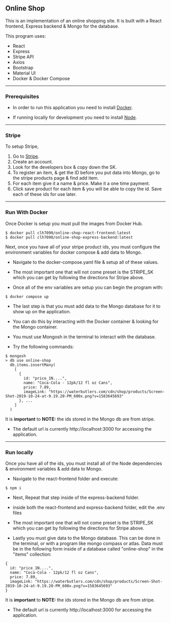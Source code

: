 ## Online Shop

This is an implementation of an online shopping site.
It is built with a React frontend, Express backend & Mongo for the database.

This program uses:

- React
- Express
- Stripe API
- Axios
- Bootstrap
- Material UI
- Docker & Docker Compose

---

### Prerequisites

- In order to run this application you need to install [Docker](https://docs.docker.com/engine/install/).

- If running locally for development you need to install [Node](https://nodejs.org/en/download).

---

### Stripe

To setup Stripe,

1. Go to [Stripe](stripe.com).
2. Create an account.
3. Look for the developers box & copy down the SK.
4. To register an item, & get the ID before you put data into Mongo, go to the stripe products page & find add item.
5. For each item give it a name & price. Make it a one time payment.
6. Click save product for each item & you will be able to copy the id. Save each of these ids for use later.

---

### Run With Docker
Once Docker is setup you must pull the images from Docker Hub.

```
$ docker pull clh7090/online-shop-react-frontend:latest
$ docker pull clh7090/online-shop-express-backend:latest
```

Next, once you have all of your stripe product ids, you must configure the environment variables for docker compose & add data to Mongo.

- Navigate to the docker-compose.yaml file & setup all of these values.

- The most important one that will not come preset is the STRIPE_SK which you can get by following the directions for Stripe above.

- Once all of the env variables are setup you can begin the program with:

```
$ docker compose up
```

- The last step is that you must add data to the Mongo database for it to show up on the application.

- You can do this by interacting with the Docker container & looking for the Mongo container.

- You must use Mongosh in the terminal to interact with the database.

- Try the following commands:

```
$ mongosh
> db use online-shop
  db.items.insertMany(
    [
      {
        id: "price_1N....",
        name: "Coca-Cola - 12pk/12 fl oz Cans",
        price: 7.89,
        imageLink: "https://waterbutlers.com/cdn/shop/products/Screen-Shot-2019-10-24-at-9.19.20-PM_600x.png?v=1583645693"
      }, ...
    ]
  )
```

It is **important** to **NOTE:** the ids stored in the Mongo db
are from stripe.

- The default url is currently http://localhost:3000 for accessing the application.

---

### Run locally

Once you have all of the ids, you must install all of the Node dependencies & environment variables & add data to Mongo.

- Navigate to the react-frontend folder and execute:

```
$ npm i
```

- Next, Repeat that step inside of the express-backend folder.

- inside both the react-frontend and express-backend folder, edit the .env files

- The most important one that will not come preset is the STRIPE_SK which you can get by following the directions for Stripe above.

- Lastly you must give data to the Mongo database. This can be done in the terminal, or with a program like mongo compass or atlas. Data must be in the following form inside of a database called "online-shop" in the "items" collection:

```
{
  id: "price_1N....",
  name: "Coca-Cola - 12pk/12 fl oz Cans",
  price: 7.89,
  imageLink: "https://waterbutlers.com/cdn/shop/products/Screen-Shot-2019-10-24-at-9.19.20-PM_600x.png?v=1583645693"
}
```

It is **important** to **NOTE:** the ids stored in the Mongo db
are from stripe.

- The default url is currently http://localhost:3000 for accessing the application.
